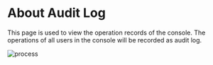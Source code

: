 # About Audit Log

This page is used to view the operation records of the console. The operations of all users in the console will be recorded as audit log.

![process](https://docimages.blob.core.chinacloudapi.cn/images/Console/%E5%85%A8%E5%B1%80%E7%AE%A1%E7%90%86/%E5%AE%A1%E8%AE%A1%E6%97%A5%E5%BF%97.png)